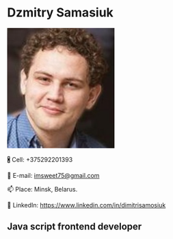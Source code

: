 # Dzmitry Samasiuk 

![profile photo](profile_photo.png)

🖁 Cell: +375292201393

📩 E-mail: imsweet75@gmail.com

📫 Place: Minsk, Belarus.

🔗 LinkedIn: https://www.linkedin.com/in/dimitrisamosiuk

## **Java script frontend developer**